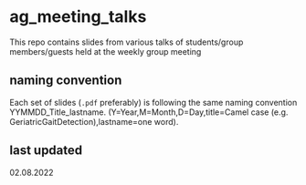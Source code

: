 # ag_meeting_talks
This repo contains slides from various talks of students/group members/guests held at the weekly group meeting

## naming convention
Each set of slides (`.pdf` preferably) is following the same naming convention YYMMDD_Title_lastname. (Y=Year,M=Month,D=Day,title=Camel case (e.g. GeriatricGaitDetection),lastname=one word).

## last updated
02.08.2022
